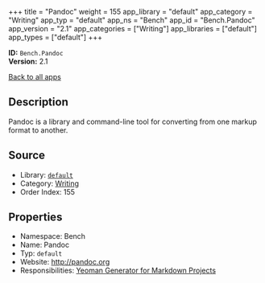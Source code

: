 ﻿+++
title = "Pandoc"
weight = 155
app_library = "default"
app_category = "Writing"
app_typ = "default"
app_ns = "Bench"
app_id = "Bench.Pandoc"
app_version = "2.1"
app_categories = ["Writing"]
app_libraries = ["default"]
app_types = ["default"]
+++

**ID:** `Bench.Pandoc`  
**Version:** 2.1  
<!--more-->

[Back to all apps](/apps/)

## Description
Pandoc is a library and command-line tool for converting from one markup format to another.

## Source

* Library: [`default`](/app_libraries/default)
* Category: [Writing](/app_categories/writing)
* Order Index: 155

## Properties

* Namespace: Bench
* Name: Pandoc
* Typ: `default`
* Website: <http://pandoc.org>
* Responsibilities: [Yeoman Generator for Markdown Projects](/apps/Mastersign.MdProc)

